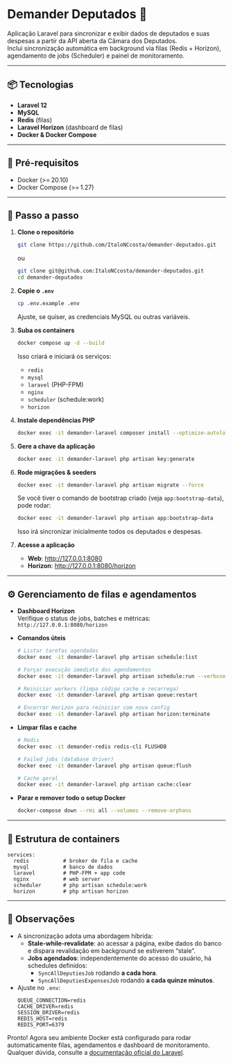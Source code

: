 # Demander Deputados 🚀

Aplicação Laravel para sincronizar e exibir dados de deputados e suas despesas a partir da API aberta da Câmara dos Deputados.  
Inclui sincronização automática em background via filas (Redis + Horizon), agendamento de jobs (Scheduler) e painel de monitoramento.

---

## 📦 Tecnologias

- **Laravel 12**  
- **MySQL**  
- **Redis** (filas)  
- **Laravel Horizon** (dashboard de filas)  
- **Docker & Docker Compose**  

---

## 🔧 Pré-requisitos

- Docker (>= 20.10)  
- Docker Compose (>= 1.27)  

---

## 🚀 Passo a passo

1. **Clone o repositório**  
   ```bash
   git clone https://github.com/ItaloNCcosta/demander-deputados.git
   ``` 
   ou
    ```bash
   git clone git@github.com:ItaloNCcosta/demander-deputados.git
   cd demander-deputados
   ```

2. **Copie o `.env`**  
   ```bash
   cp .env.example .env
   ```
   Ajuste, se quiser, as credenciais MySQL ou outras variáveis.

3. **Suba os containers**  
   ```bash
   docker compose up -d --build
   ```
   Isso criará e iniciará os serviços:
   - `redis`  
   - `mysql`  
   - `laravel` (PHP-FPM)  
   - `nginx`
   - `scheduler` (schedule:work)  
   - `horizon`  

4. **Instale dependências PHP**  
   ```bash
   docker exec -it demander-laravel composer install --optimize-autoloader --no-dev
   ```

5. **Gere a chave da aplicação**  
   ```bash
   docker exec -it demander-laravel php artisan key:generate
   ```

6. **Rode migrações & seeders**  
   ```bash
   docker exec -it demander-laravel php artisan migrate --force
   ```
   Se você tiver o comando de bootstrap criado (veja `app:bootstrap-data`), pode rodar:
   ```bash
   docker exec -it demander-laravel php artisan app:bootstrap-data
   ```
   Isso irá sincronizar inicialmente todos os deputados e despesas.

7. **Acesse a aplicação**  
   - **Web**: http://127.0.0.1:8080  
   - **Horizon**: http://127.0.0.1:8080/horizon  

---

## ⚙️ Gerenciamento de filas e agendamentos

- **Dashboard Horizon**  
  Verifique o status de jobs, batches e métricas:  
  `http://127.0.0.1:8080/horizon`

- **Comandos úteis**  
  ```bash
  # Listar tarefas agendadas
  docker exec -it demander-laravel php artisan schedule:list

  # Forçar execução imediata dos agendamentos
  docker exec -it demander-laravel php artisan schedule:run --verbose

  # Reiniciar workers (limpa código cache e recarrega)
  docker exec -it demander-laravel php artisan queue:restart

  # Encerrar Horizon para reiniciar com nova config
  docker exec -it demander-laravel php artisan horizon:terminate
  ```

- **Limpar filas e cache**  
  ```bash
  # Redis
  docker exec -it demander-redis redis-cli FLUSHDB

  # Failed jobs (database driver)
  docker exec -it demander-laravel php artisan queue:flush

  # Cache geral
  docker exec -it demander-laravel php artisan cache:clear
  ```

- **Parar e remover todo o setup Docker**  
  ```bash
  docker-compose down --rmi all --volumes --remove-orphans
  ```

---

## 📖 Estrutura de containers

```text
services:
  redis           # broker de fila e cache
  mysql           # banco de dados
  laravel         # PHP-FPM + app code
  nginx           # web server
  scheduler       # php artisan schedule:work
  horizon         # php artisan horizon
```

---

## 📝 Observações

- A sincronização adota uma abordagem híbrida:
  - **Stale-while-revalidate**: ao acessar a página, exibe dados do banco e dispara revalidação em background se estiverem “stale”.
  - **Jobs agendados**: independentemente do acesso do usuário, há schedules definidos:
    - `SyncAllDeputiesJob` rodando **a cada hora**.
    - `SyncAllDeputiesExpensesJob` rodando **a cada quinze minutos**.
- Ajuste no `.env`:  
  ```dotenv
  QUEUE_CONNECTION=redis
  CACHE_DRIVER=redis
  SESSION_DRIVER=redis
  REDIS_HOST=redis
  REDIS_PORT=6379
  ```

Pronto! Agora seu ambiente Docker está configurado para rodar automaticamente filas, agendamentos e dashboard de monitoramento. Qualquer dúvida, consulte a [documentação oficial do Laravel](https://laravel.com/docs/12.x).
